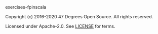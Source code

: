 [comment]: <> (Don't edit this file!)
[comment]: <> (It is automatically updated after every release of https://github.com/47degrees/.github)
[comment]: <> (If you want to suggest a change, please open a PR or issue in that repository)

exercises-fpinscala

Copyright (c) 2016-2020 47 Degrees Open Source. All rights reserved.

Licensed under Apache-2.0. See [LICENSE](LICENSE.md) for terms.